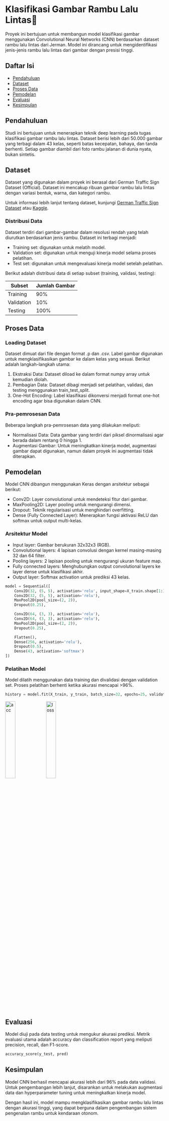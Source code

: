 # Klasifikasi Gambar Rambu Lalu Lintas🚦

Proyek ini bertujuan untuk membangun model klasifikasi gambar menggunakan Convolutional Neural Networks (CNN) berdasarkan dataset rambu lalu lintas dari Jerman. Model ini dirancang untuk mengidentifikasi jenis-jenis rambu lalu lintas dari gambar dengan presisi tinggi.

## Daftar Isi

- [Pendahuluan](#pendahuluan)
- [Dataset](#dataset)
- [Proses Data](#proses-data)
- [Pemodelan](#pemodelan)
- [Evaluasi](#evaluasi)
- [Kesimpulan](#kesimpulan)

## Pendahuluan

Studi ini bertujuan untuk menerapkan teknik deep learning pada tugas klasifikasi gambar rambu lalu lintas. Dataset berisi lebih dari 50.000 gambar yang terbagi dalam 43 kelas, seperti batas kecepatan, bahaya, dan tanda berhenti. Setiap gambar diambil dari foto rambu jalanan di dunia nyata, bukan sintetis.

## Dataset

Dataset yang digunakan dalam proyek ini berasal dari German Traffic Sign Dataset (Official). Dataset ini mencakup ribuan gambar rambu lalu lintas dengan variasi bentuk, warna, dan kategori rambu.

Untuk informasi lebih lanjut tentang dataset, kunjungi [German Traffic Sign Dataset](https://benchmark.ini.rub.de/?section=gtsrb&subsection=dataset) atau [Kaggle](https://www.kaggle.com/datasets/saadhaxxan/germantrafficsigns).

### Distribusi Data

Dataset terdiri dari gambar-gambar dalam resolusi rendah yang telah diurutkan berdasarkan jenis rambu. Dataset ini terbagi menjadi:

- Training set: digunakan untuk melatih model.
- Validation set: digunakan untuk menguji kinerja model selama proses pelatihan.
- Test set: digunakan untuk mengevaluasi kinerja model setelah pelatihan.

Berikut adalah distribusi data di setiap subset (training, validasi, testing):

| Subset     | Jumlah Gambar |
| ---------- | ------------- |
| Training   | 90%           |
| Validation | 10%           |
| Testing    | 100%          |

## Proses Data

### Loading Dataset

Dataset dimuat dari file dengan format .p dan .csv. Label gambar digunakan untuk mengklasifikasikan gambar ke dalam kelas yang sesuai. Berikut adalah langkah-langkah utama:

1. Ekstraksi Data: Dataset diload ke dalam format numpy array untuk kemudian diolah.
2. Pembagian Data: Dataset dibagi menjadi set pelatihan, validasi, dan testing menggunakan train_test_split.
3. One-Hot Encoding: Label klasifikasi dikonversi menjadi format one-hot encoding agar bisa digunakan dalam CNN.

### Pra-pemrosesan Data

Beberapa langkah pra-pemrosesan data yang dilakukan meliputi:

- Normalisasi Data: Data gambar yang terdiri dari piksel dinormalisasi agar berada dalam rentang 0 hingga 1.
- Augmentasi Gambar: Untuk meningkatkan kinerja model, augmentasi gambar dapat digunakan, namun dalam proyek ini augmentasi tidak diterapkan.

## Pemodelan

Model CNN dibangun menggunakan Keras dengan arsitektur sebagai berikut:

- Conv2D: Layer convolutional untuk mendeteksi fitur dari gambar.
- MaxPooling2D: Layer pooling untuk mengurangi dimensi.
- Dropout: Teknik regularisasi untuk menghindari overfitting.
- Dense (Fully Connected Layer): Menerapkan fungsi aktivasi ReLU dan softmax untuk output multi-kelas.

### Arsitektur Model

- Input layer: Gambar berukuran 32x32x3 (RGB).
- Convolutional layers: 4 lapisan convolusi dengan kernel masing-masing 32 dan 64 filter.
- Pooling layers: 2 lapisan pooling untuk mengurangi ukuran feature map.
- Fully connected layers: Menghubungkan output convolutional layers ke layer dense untuk klasifikasi akhir.
- Output layer: Softmax activation untuk prediksi 43 kelas.

```python
model = Sequential([
    Conv2D(32, (5, 5), activation='relu', input_shape=X_train.shape[1:]),
    Conv2D(32, (5, 5), activation='relu'),
    MaxPool2D(pool_size=(2, 2)),
    Dropout(0.25),

    Conv2D(64, (3, 3), activation='relu'),
    Conv2D(64, (3, 3), activation='relu'),
    MaxPool2D(pool_size=(2, 2)),
    Dropout(0.25),

    Flatten(),
    Dense(256, activation='relu'),
    Dropout(0.5),
    Dense(43, activation='softmax')
])
```

### Pelatihan Model

Model dilatih menggunakan data training dan divalidasi dengan validation set. Proses pelatihan berhenti ketika akurasi mencapai >96%.

```python
history = model.fit(X_train, y_train, batch_size=32, epochs=25, validation_data=(X_val, y_val), callbacks=[callbacks])
```

<img src="https://github.com/user-attachments/assets/8c6c1956-243b-4791-a309-d0b6f120b7f0" alt="acc" width="25%"/>
<img src="https://github.com/user-attachments/assets/6a210195-e5f7-4cdf-a261-583f6f681642" alt="loss" width="25%"/>

## Evaluasi

Model diuji pada data testing untuk mengukur akurasi prediksi. Metrik evaluasi utama adalah accuracy dan classification report yang meliputi precision, recall, dan F1-score.

```python
accuracy_score(y_test, pred)
```

## Kesimpulan

Model CNN berhasil mencapai akurasi lebih dari 96% pada data validasi. Untuk pengembangan lebih lanjut, disarankan untuk melakukan augmentasi data dan hyperparameter tuning untuk meningkatkan kinerja model.

Dengan hasil ini, model mampu mengklasifikasikan gambar rambu lalu lintas dengan akurasi tinggi, yang dapat berguna dalam pengembangan sistem pengenalan rambu untuk kendaraan otonom.
